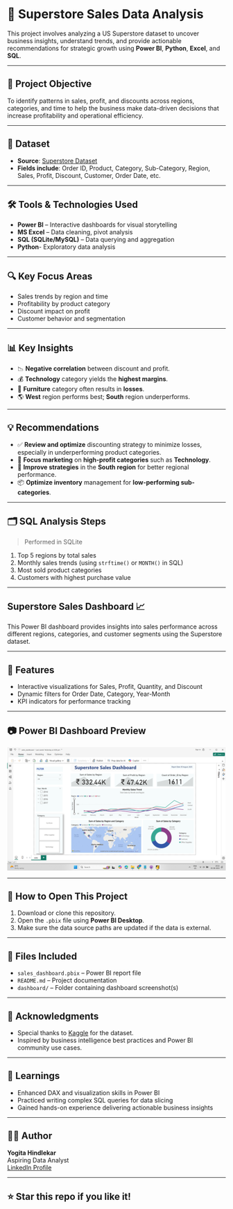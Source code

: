 # 🛒 Superstore Sales Data Analysis

This project involves analyzing a US Superstore dataset to uncover business insights, understand trends, and provide actionable recommendations for strategic growth using **Power BI**, **Python**, **Excel**, and **SQL**.

---

## 📌 Project Objective

To identify patterns in sales, profit, and discounts across regions, categories, and time to help the business make data-driven decisions that increase profitability and operational efficiency.

---

## 📁 Dataset

- **Source**: [Superstore Dataset](https://www.kaggle.com/datasets/henrysue/superstore)
- **Fields include**: Order ID, Product, Category, Sub-Category, Region, Sales, Profit, Discount, Customer, Order Date, etc.

---

## 🛠️ Tools & Technologies Used

- **Power BI** – Interactive dashboards for visual storytelling  
- **MS Excel** – Data cleaning, pivot analysis  
- **SQL (SQLite/MySQL)** – Data querying and aggregation
- **Python**- Exploratory data analysis

---

## 🔍 Key Focus Areas

- Sales trends by region and time
- Profitability by product category
- Discount impact on profit
- Customer behavior and segmentation

---

## 📊 Key Insights

- 📉 **Negative correlation** between discount and profit.
- 💰 **Technology** category yields the **highest margins**.
- 💸 **Furniture** category often results in **losses**.
- 🌎 **West** region performs best; **South** region underperforms.

---

## 💡 Recommendations

- ✅ **Review and optimize** discounting strategy to minimize losses, especially in underperforming product categories.
- 🎯 **Focus marketing** on **high-profit categories** such as **Technology**.
- 📍 **Improve strategies** in the **South region** for better regional performance.
- 📦 **Optimize inventory** management for **low-performing sub-categories**.

---

## 🗂️ SQL Analysis Steps

> Performed in SQLite

1. Top 5 regions by total sales  
2. Monthly sales trends (using `strftime()` or `MONTH()` in SQL)  
3. Most sold product categories  
4. Customers with highest purchase value  

---

## Superstore Sales Dashboard 📈

This Power BI dashboard provides insights into sales performance across different regions, categories, and customer segments using the Superstore dataset.

---

## 🧩 Features

- Interactive visualizations for Sales, Profit, Quantity, and Discount
- Dynamic filters for Order Date, Category, Year-Month
- KPI indicators for performance tracking

---

## 📷 Power BI Dashboard Preview

![Superstore Dashboard Screenshot](https://github.com/YogitaY/E-Commerce-Sales-Insights/blob/main/E-Commerce-Sales-Insights/dashboard/sales_dashboard.png)


---

## 📁 How to Open This Project

1. Download or clone this repository.
2. Open the `.pbix` file using **Power BI Desktop**.
3. Make sure the data source paths are updated if the data is external.

---

## 📂 Files Included

- `sales_dashboard.pbix` – Power BI report file
- `README.md` – Project documentation
- `dashboard/` – Folder containing dashboard screenshot(s)

---

## 🤝 Acknowledgments

- Special thanks to [Kaggle](https://www.kaggle.com) for the dataset.
- Inspired by business intelligence best practices and Power BI community use cases.

---

## 🧠 Learnings

- Enhanced DAX and visualization skills in Power BI  
- Practiced writing complex SQL queries for data slicing  
- Gained hands-on experience delivering actionable business insights

---


## 🙋‍♀️ Author

**Yogita Hindlekar**  
Aspiring Data Analyst  
[LinkedIn Profile](www.linkedin.com/in/yogita-hindalekar-233306205) 

---

## ⭐️ Star this repo if you like it!


